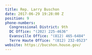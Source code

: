 ```yaml
---
title: Rep. Larry Buschon
date: 2017-06-29 19:28:00 Z
position: 9
phone-numbers:
  Congressional District: 9th
  DC Office: "(202) 225-4636"
  Evansville Office: "(812) 465-6484"
  Terre Haute Office: "(812) 232-0523"
website: https://bucshon.house.gov/
---
```


